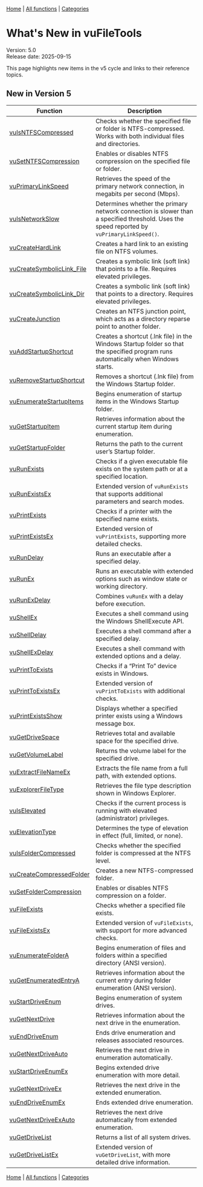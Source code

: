[Home](../index.md) | [All functions](functions/index.md) | [Categories](categories/index.md)

# What's New in vuFileTools

Version: 5.0  
Release date: 2025-09-15

This page highlights new items in the v5 cycle and links to their reference topics.

## New in Version 5

| Function | Description |
|----------|-------------|
| [vuIsNTFSCompressed](functions/vuIsNTFSCompressed.md) | Checks whether the specified file or folder is NTFS-compressed. Works with both individual files and directories. |
| [vuSetNTFSCompression](functions/vuSetNTFSCompression.md) | Enables or disables NTFS compression on the specified file or folder. |
| [vuPrimaryLinkSpeed](functions/vuPrimaryLinkSpeed.md) | Retrieves the speed of the primary network connection, in megabits per second (Mbps). |
| [vuIsNetworkSlow](functions/vuIsNetworkSlow.md) | Determines whether the primary network connection is slower than a specified threshold. Uses the speed reported by `vuPrimaryLinkSpeed()`. |
| [vuCreateHardLink](functions/vuCreateHardLink.md) | Creates a hard link to an existing file on NTFS volumes. |
| [vuCreateSymbolicLink_File](functions/vuCreateSymbolicLink_File.md) | Creates a symbolic link (soft link) that points to a file. Requires elevated privileges. |
| [vuCreateSymbolicLink_Dir](functions/vuCreateSymbolicLink_Dir.md) | Creates a symbolic link (soft link) that points to a directory. Requires elevated privileges. |
| [vuCreateJunction](functions/vuCreateJunction.md) | Creates an NTFS junction point, which acts as a directory reparse point to another folder. |
| [vuAddStartupShortcut](functions/vuAddStartupShortcut.md) | Creates a shortcut (.lnk file) in the Windows Startup folder so that the specified program runs automatically when Windows starts. |
| [vuRemoveStartupShortcut](functions/vuRemoveStartupShortcut.md) | Removes a shortcut (.lnk file) from the Windows Startup folder. |
| [vuEnumerateStartupItems](functions/vuEnumerateStartupItems.md) | Begins enumeration of startup items in the Windows Startup folder. |
| [vuGetStartupItem](functions/vuGetStartupItem.md) | Retrieves information about the current startup item during enumeration. |
| [vuGetStartupFolder](functions/vuGetStartupFolder.md) | Returns the path to the current user’s Startup folder. |
| [vuRunExists](functions/vuRunExists.md) | Checks if a given executable file exists on the system path or at a specified location. |
| [vuRunExistsEx](functions/vuRunExistsEx.md) | Extended version of `vuRunExists` that supports additional parameters and search modes. |
| [vuPrintExists](functions/vuPrintExists.md) | Checks if a printer with the specified name exists. |
| [vuPrintExistsEx](functions/vuPrintExistsEx.md) | Extended version of `vuPrintExists`, supporting more detailed checks. |
| [vuRunDelay](functions/vuRunDelay.md) | Runs an executable after a specified delay. |
| [vuRunEx](functions/vuRunEx.md) | Runs an executable with extended options such as window state or working directory. |
| [vuRunExDelay](functions/vuRunExDelay.md) | Combines `vuRunEx` with a delay before execution. |
| [vuShellEx](functions/vuShellEx.md) | Executes a shell command using the Windows ShellExecute API. |
| [vuShellDelay](functions/vuShellDelay.md) | Executes a shell command after a specified delay. |
| [vuShellExDelay](functions/vuShellExDelay.md) | Executes a shell command with extended options and a delay. |
| [vuPrintToExists](functions/vuPrintToExists.md) | Checks if a “Print To” device exists in Windows. |
| [vuPrintToExistsEx](functions/vuPrintToExistsEx.md) | Extended version of `vuPrintToExists` with additional checks. |
| [vuPrintExistsShow](functions/vuPrintExistsShow.md) | Displays whether a specified printer exists using a Windows message box. |
| [vuGetDriveSpace](functions/vuGetDriveSpace.md) | Retrieves total and available space for the specified drive. |
| [vuGetVolumeLabel](functions/vuGetVolumeLabel.md) | Returns the volume label for the specified drive. |
| [vuExtractFileNameEx](functions/vuExtractFileNameEx.md) | Extracts the file name from a full path, with extended options. |
| [vuExplorerFileType](functions/vuExplorerFileType.md) | Retrieves the file type description shown in Windows Explorer. |
| [vuIsElevated](functions/vuIsElevated.md) | Checks if the current process is running with elevated (administrator) privileges. |
| [vuElevationType](functions/vuElevationType.md) | Determines the type of elevation in effect (full, limited, or none). |
| [vuIsFolderCompressed](functions/vuIsFolderCompressed.md) | Checks whether the specified folder is compressed at the NTFS level. |
| [vuCreateCompressedFolder](functions/vuCreateCompressedFolder.md) | Creates a new NTFS-compressed folder. |
| [vuSetFolderCompression](functions/vuSetFolderCompression.md) | Enables or disables NTFS compression on a folder. |
| [vuFileExists](functions/vuFileExists.md) | Checks whether a specified file exists. |
| [vuFileExistsEx](functions/vuFileExistsEx.md) | Extended version of `vuFileExists`, with support for more advanced checks. |
| [vuEnumerateFolderA](functions/vuEnumerateFolderA.md) | Begins enumeration of files and folders within a specified directory (ANSI version). |
| [vuGetEnumeratedEntryA](functions/vuGetEnumeratedEntryA.md) | Retrieves information about the current entry during folder enumeration (ANSI version). |
| [vuStartDriveEnum](functions/vuStartDriveEnum.md) | Begins enumeration of system drives. |
| [vuGetNextDrive](functions/vuGetNextDrive.md) | Retrieves information about the next drive in the enumeration. |
| [vuEndDriveEnum](functions/vuEndDriveEnum.md) | Ends drive enumeration and releases associated resources. |
| [vuGetNextDriveAuto](functions/vuGetNextDriveAuto.md) | Retrieves the next drive in enumeration automatically. |
| [vuStartDriveEnumEx](functions/vuStartDriveEnumEx.md) | Begins extended drive enumeration with more detail. |
| [vuGetNextDriveEx](functions/vuGetNextDriveEx.md) | Retrieves the next drive in the extended enumeration. |
| [vuEndDriveEnumEx](functions/vuEndDriveEnumEx.md) | Ends extended drive enumeration. |
| [vuGetNextDriveExAuto](functions/vuGetNextDriveExAuto.md) | Retrieves the next drive automatically from extended enumeration. |
| [vuGetDriveList](functions/vuGetDriveList.md) | Returns a list of all system drives. |
| [vuGetDriveListEx](functions/vuGetDriveListEx.md) | Extended version of `vuGetDriveList`, with more detailed drive information. |

[Home](../index.md) | [All functions](functions/index.md) | [Categories](categories/index.md)
